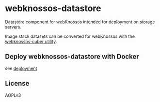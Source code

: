 # webknossos-datastore
Datastore component for webKnossos intended for deployment on storage servers.

Image stack datasets can be converted for webKnossos with the [webknossos-cuber utility](https://github.com/scalableminds/webknossos-cuber).

## Deploy webknossos-datastore with Docker
see [deployment](deployment/README.md)

## License
AGPLv3
